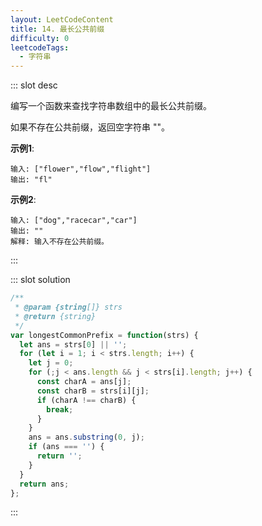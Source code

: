 ```yaml
---
layout: LeetCodeContent
title: 14. 最长公共前缀
difficulty: 0
leetcodeTags:
  - 字符串
---
```



::: slot desc

编写一个函数来查找字符串数组中的最长公共前缀。

如果不存在公共前缀，返回空字符串 ""。

**示例1**:

```
输入: ["flower","flow","flight"]
输出: "fl"
```

**示例2**:

```
输入: ["dog","racecar","car"]
输出: ""
解释: 输入不存在公共前缀。
```
:::


::: slot solution

```javascript
/**
 * @param {string[]} strs
 * @return {string}
 */
var longestCommonPrefix = function(strs) {
  let ans = strs[0] || '';
  for (let i = 1; i < strs.length; i++) {
    let j = 0;
    for (;j < ans.length && j < strs[i].length; j++) {
      const charA = ans[j];
      const charB = strs[i][j];
      if (charA !== charB) {
        break;
      }
    }
    ans = ans.substring(0, j);
    if (ans === '') {
      return '';
    }
  }
  return ans;
};
```

:::